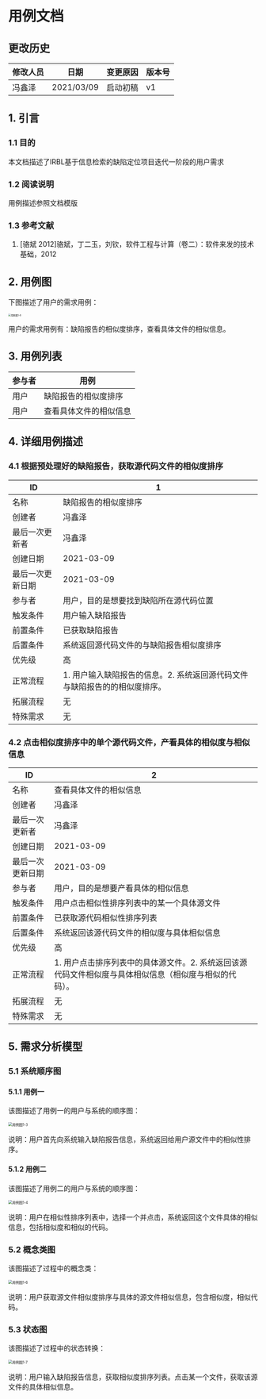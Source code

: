 # 用例文档

## 更改历史

| 修改人员 | 日期       | 变更原因 | 版本号 |
| -------- | ---------- | -------- | ------ |
| 冯鑫泽   | 2021/03/09 | 启动初稿 | v1     |

## 1. 引言

### 1.1 目的

本文档描述了IRBL基于信息检索的缺陷定位项目迭代一阶段的用户需求

### 1.2 阅读说明

用例描述参照文档模版

### 1.3 参考文献

1. [骆斌 2012]骆斌，丁二玉，刘钦，软件工程与计算（卷二）：软件来发的技术基础，2012

## 2. 用例图

下图描述了用户的需求用例：

 <img src="https://se3-ibrl.oss-cn-beijing.aliyuncs.com/user-1.png" alt="用例图1-8" style="zoom:33%;" />

用户的需求用例有：缺陷报告的相似度排序，查看具体文件的相似信息。

## 3. 用例列表

| 参与者 | 用例                   |
| ------ | ---------------------- |
| 用户   | 缺陷报告的相似度排序   |
| 用户   | 查看具体文件的相似信息 |

## 4. 详细用例描述

### 4.1 根据预处理好的缺陷报告，获取源代码文件的相似度排序

| ID               | 1                                                            |
| ---------------- | ------------------------------------------------------------ |
| 名称             | 缺陷报告的相似度排序                                         |
| 创建者           | 冯鑫泽                                                       |
| 最后一次更新者   | 冯鑫泽                                                       |
| 创建日期         | 2021-03-09                                                   |
| 最后一次更新日期 | 2021-03-09                                                   |
| 参与者           | 用户，目的是想要找到缺陷所在源代码位置                       |
| 触发条件         | 用户输入缺陷报告                                             |
| 前置条件         | 已获取缺陷报告                                               |
| 后置条件         | 系统返回源代码文件的与缺陷报告相似度排序                     |
| 优先级           | 高                                                           |
| 正常流程         | 1. 用户输入缺陷报告的信息。2. 系统返回源代码文件与缺陷报告的的相似度排序。 |
| 拓展流程         | 无                                                           |
| 特殊需求         | 无                                                           |

### 4.2 点击相似度排序中的单个源代码文件，产看具体的相似度与相似信息

| ID               | 2                                                            |
| ---------------- | ------------------------------------------------------------ |
| 名称             | 查看具体文件的相似信息                                       |
| 创建者           | 冯鑫泽                                                       |
| 最后一次更新者   | 冯鑫泽                                                       |
| 创建日期         | 2021-03-09                                                   |
| 最后一次更新日期 | 2021-03-09                                                   |
| 参与者           | 用户，目的是想要产看具体的相似信息                           |
| 触发条件         | 用户点击相似性排序列表中的某一个具体源文件                   |
| 前置条件         | 已获取源代码相似性排序列表                                   |
| 后置条件         | 系统返回该源代码文件的相似度与具体相似信息                   |
| 优先级           | 高                                                           |
| 正常流程         | 1. 用户点击排序列表中的具体源文件。2. 系统返回该源代码文件相似度与具体相似信息（相似度与相似的代码）。 |
| 拓展流程         | 无                                                           |
| 特殊需求         | 无                                                           |

## 5. 需求分析模型

### 5.1 系统顺序图

#### 5.1.1 用例一

该图描述了用例一的用户与系统的顺序图：

<img src="https://se3-ibrl.oss-cn-beijing.aliyuncs.com/user-2.png" alt="用例图1-3" style="zoom: 50%;" /> 

说明：用户首先向系统输入缺陷报告信息，系统返回给用户源文件中的相似性排序。

#### 5.1.2 用例二

该图描述了用例二的用户与系统的顺序图：

<img src="https://se3-ibrl.oss-cn-beijing.aliyuncs.com/user-3.png" alt="用例图1-4" style="zoom:50%;" /> 

说明：用户在相似性排序列表中，选择一个并点击，系统返回这个文件具体的相似信息，包括相似度和相似的代码。

### 5.2 概念类图

该图描述了过程中的概念类：



<img src="https://se3-ibrl.oss-cn-beijing.aliyuncs.com/user-5.png" alt="用例图1-6" style="zoom:50%;" />  

说明：用户获取源文件相似度排序与具体的源文件相似信息，包含相似度，相似代码。

### 5.3 状态图

该图描述了过程中的状态转换：

<img src="https://se3-ibrl.oss-cn-beijing.aliyuncs.com/user-6.png" alt="用例图1-7" style="zoom:50%;" /> 

说明：用户输入缺陷报告信息，获取相似度排序列表。点击某一个文件，获取该源文件的具体相似信息。